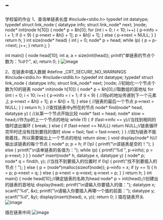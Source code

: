 # -
学校留的作业
1、查询单链表长度
#include<stdio.h>
typedef int datatype;
typedef struct link_node
{
	datatype info;
	struct link_node* next;
}node;
node* init(node h[10])
{
	node* p = &h[0];
	for (int i = 0; i < 10; i++)
	{
		p->info = i + 1;
		if (i < 9)
		{
			p->next = &h[i + 1];
			p = &h[i + 1];
		}
		else
		{
			p->next = NULL;
		}
	}
	return h;
}
int size(node* head)
{
	int j = 0;
	node* p = head;
	while (p)
	{
		p = p->next;
		j++;
	}
	return j;
}

int main()
{
	node head[10];
	int a;
	a = size(init(head));
	printf("单链表的节点个数为：%d个", a);
	return 0;
} 
![image](https://user-images.githubusercontent.com/114962931/195360784-eedced70-176f-4176-818c-49bee8c05d5f.png)

2、在链表中插入数据
#define _CRT_SECURE_NO_WARNINGS
#include<stdio.h>
#include<stdlib.h>
typedef int datatype;
typedef struct link_node
{
	datatype info;
	struct link_node* next;
}node;
//初始化一个节点个数为10的链表
node* init(node h[10])
{
	node* p = &h[0];//取数组的首地址
	for (int i = 0; i < 10; i++)
	{
		p->info = i + 1;
		if (i < 9)
		{
			//将p的地址传递到下一个元素上
			p->next = &h[i + 1];
			p = &h[i + 1];
		}
		else
		{
			//链表的最后一个节点
			p->next = NULL;
		}
	}
	return h;
}
//查找链表中y所在的节点
node* find(node* head, datatype y)
{
	//从第一个节点开始比较
	node* fast = head;
	node* slow = head;//作为p的上一个节点的地址
	while (1)
	{
		if (fast->info == y)//当找到相同的值时退出循环
		{
			break;
		}
		else
		{
			if (fast->next == NULL)
				return NULL;//链表循环完毕时还没有找到要找的值时
			slow = fast;
			fast = fast->next;
		}
	}
	//因为链表不能倒着找，所以需要输出上一个节点的地址
	return slow;
}
void display(node* h)//输出该链表的每个节点
{
	node* p;
	p = h;
	if (!p)
	{
		printf("\n该链表是空的！");
	}
	else
	{
		printf("\n该单链表的各值为：");
		while (p)
		{
			printf("%d ", p->info);
			p = p->next;
		}
	}
}
node* insert(node* h, datatype x, datatype y)
{
	node* p;
	node* q = find(h, y);
	//当找不到要插入的位置时
	if (!q)
	{
		printf("找不到要插入的节点！");
	}
	else
	{
		p = (node*)malloc(sizeof(node));
		p->info = x;
		if (y == 1)
		{
			h = p;
			p->next = q;
		}
		else
		{
			p->next = q->next;
			q->next = p;
		}
	}
	return h;
}
int main()
{
	node head[10];//确定链表的名称为head
	node* p = init(head);//创建出的链表的首地址
	display(head);
	printf("\n请输入你要插入的值：");
	datatype x;
	scanf("%d", &x);
	printf("\n请输入你要插入再哪一个值的前面：");
	datatype y;
	scanf("%d", &y);
	display(insert((head), x, y));
	return 0;
}
插在链表开头
 ![image](https://user-images.githubusercontent.com/114962931/195360588-249dcda8-c12b-4ef5-9459-2097694df4b9.png)

插在链表中间
 ![image](https://user-images.githubusercontent.com/114962931/195360688-b31b19f9-ea6a-4b50-a4ba-18f360b190aa.png)


